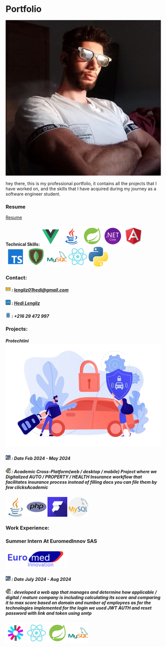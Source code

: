 # Portfolio
![Hedi Lengliz](/assests/images/hd.jpeg)

hey there, this is my professional portfolio, it contains all the projects that I have worked on, and the skills that I have acquired during my journey as a software engineer student. 
### Resume
[Resume](./assests/docs/Resume.pdf)
#### Technical Skills: ![vue](/assests/images/vue.png) ![jva](/assests/images/jva.png)  ![spring](/assests/images/spring.png) ![dotnet](/assests/images/dotnet.png) ![ang](/assests/images/ang.png) ![ts](/assests/images/ts.png) ![mgdb](/assests/images/mgdb.png)  ![msql](/assests/images/msql.png) ![react](/assests/images/react.png) ![python](/assests/images/python.png)
### Contact:
##### ![email](/assests/images/email.png) :  lengliz01hedi@gmail.com
##### ![linkedin](/assests/images/linkedin.png) : [Hedi Lengliz](https://www.linkedin.com/in/hedi-lengliz/)
##### ![phone](/assests/images/mobile.png) : +216 29 472 997
### Projects:
##### Protechtini ![Protechtini](/assests/images/voiture.png)
##### ![calendar](/assests/images/calendar.png) : Date Feb 2024 - May 2024
##### ![Description](/assests/images/job-description.png)  : Academic Cross-Platform(web / desktop / mobile) Project where we Digitalized AUTO / PROPERTY / HEALTH Insurance workflow that facilitates insurance process instead of filling docs you can file them by few clicksAcademic
![Description](/assests/images/java.png)    ![Description](/assests/images/php.png)   ![Description](/assests/images/flutter.png)   ![mysql](/assests/images/mysql.png)
### Work Experience:
###  Summer Intern At EuromedInnov SAS     
![calendar](/assests/images/eur.png)
##### ![calendar](/assests/images/calendar.png) : Date July 2024 - Aug 2024
##### ![Description](/assests/images/job-description.png)  : developed a web app that manages and determine how applicable / digital / mature company is including calculating its score and comparing it to max score based on domain and number of employees as for the technologies implemented for the login we used JWT AUTH and reset password with link and token using smtp
![calendar](/assests/images/jwt.png) **![calendar](/assests/images/react.png)** **![calendar](/assests/images/spring.png)** **![calendar](/assests/images/msql.png)**
